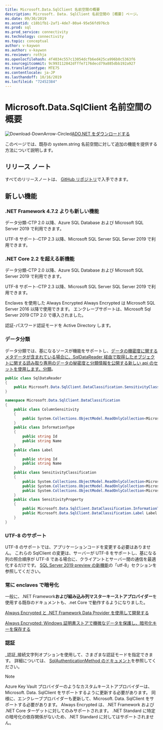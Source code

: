 ```yaml
---
title: Microsoft.Data.SqlClient 名前空間の概要
description: Microsoft. Data. SqlClient 名前空間の [概要] ページ。
ms.date: 09/30/2019
ms.assetid: c18b1fb1-2af1-4de7-80a4-95e56fd976cb
ms.prod: sql
ms.prod_service: connectivity
ms.technology: connectivity
ms.topic: conceptual
author: v-kaywon
ms.author: v-kaywon
ms.reviewer: rothja
ms.openlocfilehash: 4f4034c557c13054dcfb6ed425ca996b0c5363f6
ms.sourcegitcommit: 9c993112842dfffe7176decd79a885dbb192a927
ms.translationtype: MTE75
ms.contentlocale: ja-JP
ms.lasthandoff: 10/16/2019
ms.locfileid: "72452384"
---
```

# <a name="introduction-to-microsoftdatasqlclient-namespace"></a>Microsoft.Data.SqlClient 名前空間の概要

![Download-DownArrow-Circled](../../ssdt/media/download.png)[ADO.NET をダウンロードする](../sql-connection-libraries.md#anchor-20-drivers-relational-access)

このページでは、既存の system.string 名前空間に対して追加の機能を提供する方法について説明します。
  
## <a name="release-notes"></a>リリース ノート
すべてのリリースノートは、 [GitHub リポジトリ](https://github.com/dotnet/SqlClient/tree/master/release-notes)で入手できます。

## <a name="new-features"></a>新しい機能

### <a name="new-features-over-net-framework-472-systemdatasqlclient"></a>.NET Framework 4.7.2 よりも新しい機能

データ分類-CTP 2.0 以降、Azure SQL Database および Microsoft SQL Server 2019 で利用できます。

UTF-8 サポート-CTP 2.3 以降、Microsoft SQL Server SQL Server 2019 で利用できます。

### <a name="new-features-over-net-core-22-systemdatasqlclient"></a>.NET Core 2.2 を超える新機能

データ分類-CTP 2.0 以降、Azure SQL Database および Microsoft SQL Server 2019 で利用できます。

UTF-8 サポート-CTP 2.3 以降、Microsoft SQL Server SQL Server 2019 で利用できます。

Enclaves を使用した Always Encrypted Always Encrypted は Microsoft SQL Server 2016 以降で使用できます。 エンクレーブサポートは、Microsoft Sql Server 2019 CTP 2.0 で導入されました。

認証-パスワード認証モードを Active Directory します。

### <a name="data-classification"></a>データ分類

データ分類では、基になるソースが機能をサポートし、[データの機密度に関するメタデータが含まれている場合に、SqlDataReader 経由で取得したオブジェクトに関する読み取り専用のデータの秘密度と分類情報を公開する新しい api のセットを使用します。分類](../../relational-databases/security/sql-data-discovery-and-classification.md)。

```csharp
public class SqlDataReader
{
    public Microsoft.Data.SqlClient.DataClassification.SensitivityClassification SensitivityClassification
}

namespace Microsoft.Data.SqlClient.DataClassification
{
    public class ColumnSensitivity
    {
        public System.Collections.ObjectModel.ReadOnlyCollection<Microsoft.Data.SqlClient.DataClassification.SensitivityProperty> SensitivityProperties
    }
    public class InformationType
    {
        public string Id
        public string Name
    }
    public class Label
    {
        public string Id
        public string Name
    }
    public class SensitivityClassification
    {
        public System.Collections.ObjectModel.ReadOnlyCollection<Microsoft.Data.SqlClient.DataClassification.ColumnSensitivity> ColumnSensitivities
        public System.Collections.ObjectModel.ReadOnlyCollection<Microsoft.Data.SqlClient.DataClassification.InformationType> InformationTypes
        public System.Collections.ObjectModel.ReadOnlyCollection<Microsoft.Data.SqlClient.DataClassification.Label> Labels
    }
    public class SensitivityProperty
    {
        public Microsoft.Data.SqlClient.DataClassification.InformationType InformationType
        public Microsoft.Data.SqlClient.DataClassification.Label Label
    }
}
```

### <a name="utf-8-support"></a>UTF-8 のサポート

UTF-8 のサポートでは、アプリケーションコードを変更する必要はありません。 これらの SqlClient の変更は、サーバーが UTF-8 をサポートし、基になる列の照合順序が UTF-8 である場合に、クライアントとサーバー間の通信を最適化するだけです。 [SQL Server 2019 preview の新機能](../../sql-server/what-s-new-in-sql-server-ver15.md)の「utf-8」セクションを参照してください。

### <a name="always-encrypted-with-enclaves"></a>常に enclaves で暗号化

一般に、.NET Framework**および組み込み列マスターキーストアプロバイダー**を使用する既存のドキュメントも、.net Core で動作するようになりました。

 [Always Encrypted と .NET Framework Data Provider を使用して開発する](../../relational-databases/security/encryption/develop-using-always-encrypted-with-net-framework-data-provider.md)

 [Always Encrypted: Windows 証明書ストアで機微なデータを保護し、暗号化キーを保存する](https://docs.microsoft.com/azure/sql-database/sql-database-always-encrypted)

### <a name="authentication"></a>認証

_認証_接続文字列オプションを使用して、さまざまな認証モードを指定できます。 詳細については、 [SqlAuthenticationMethod のドキュメント](https://docs.microsoft.com/dotnet/api/system.data.sqlclient.sqlauthenticationmethod?view=netframework-4.7.2)を参照してください。

> [!NOTE]
> Azure Key Vault プロバイダーのようなカスタムキーストアプロバイダーは、Microsoft. Data. SqlClient をサポートするように更新する必要があります。 同様に、エンクレーブプロバイダーも更新して、Microsoft. Data. SqlClient をサポートする必要があります。
> Always Encrypted は、.NET Framework および .NET Core ターゲットに対してのみサポートされます。 .NET Standard に特定の暗号化の依存関係がないため、.NET Standard に対してはサポートされません。
